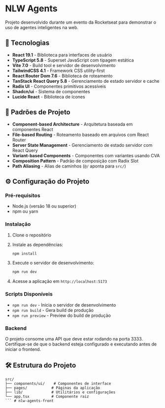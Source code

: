 # NLW Agents

Projeto desenvolvido durante um evento da Rocketseat para demonstrar o uso de agentes inteligentes na web.

## 🚀 Tecnologias

- **React 19.1** - Biblioteca para interfaces de usuário
- **TypeScript 5.8** - Superset JavaScript com tipagem estática
- **Vite 7.0** - Build tool e servidor de desenvolvimento
- **TailwindCSS 4.1** - Framework CSS utility-first
- **React Router Dom 7.6** - Biblioteca de roteamento
- **TanStack React Query 5.8** - Gerenciamento de estado servidor e cache
- **Radix UI** - Componentes primitivos acessíveis
- **Shadcn/ui** - Sistema de componentes
- **Lucide React** - Biblioteca de ícones

## 📂 Padrões de Projeto

- **Component-based Architecture** - Arquitetura baseada em componentes React
- **File-based Routing** - Roteamento baseado em arquivos com React Router
- **Server State Management** - Gerenciamento de estado servidor com React Query
- **Variant-based Components** - Componentes com variantes usando CVA
- **Composition Pattern** - Padrão de composição com Radix Slot
- **Path Aliasing** - Alias de caminhos (`@/` aponta para `src/`)

## ⚙️ Configuração do Projeto

### Pré-requisitos

- Node.js (versão 18 ou superior)
- npm ou yarn

### Instalação

1. Clone o repositório
2. Instale as dependências:
   ```bash
   npm install
   ```

3. Execute o servidor de desenvolvimento:
   ```bash
   npm run dev
   ```

4. Acesse a aplicação em `http://localhost:5173`

### Scripts Disponíveis

- `npm run dev` - Inicia o servidor de desenvolvimento
- `npm run build` - Gera build de produção
- `npm run preview` - Preview do build de produção

### Backend

O projeto consome uma API que deve estar rodando na porta 3333. Certifique-se de que o backend esteja configurado e executando antes de iniciar o frontend.

## 🛠️ Estrutura do Projeto

```
src/
├── components/ui/    # Componentes de interface
├── pages/           # Páginas da aplicação
├── lib/             # Utilitários e configurações
└── app.tsx          # Componente raiz
``` # nlw-agents-front

